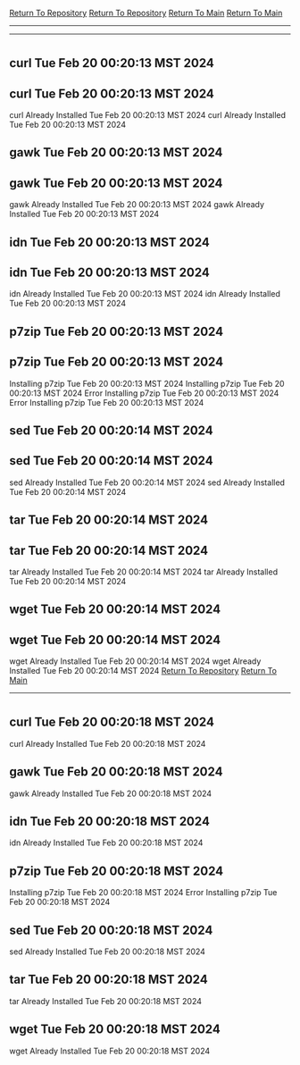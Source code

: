 [Return To Repository](https://github.com/DigitalWarrior/piholeparser/)
[Return To Repository](https://github.com/DigitalWarrior/piholeparser/)
[Return To Main](https://github.com/DigitalWarrior/piholeparser/blob/master/RecentRunLogs/Mainlog.md)
[Return To Main](https://github.com/DigitalWarrior/piholeparser/blob/master/RecentRunLogs/Mainlog.md)
____________________________________
____________________________________
# 
# 
## curl Tue Feb 20 00:20:13 MST 2024
## curl Tue Feb 20 00:20:13 MST 2024
curl Already Installed Tue Feb 20 00:20:13 MST 2024
curl Already Installed Tue Feb 20 00:20:13 MST 2024
## gawk Tue Feb 20 00:20:13 MST 2024
## gawk Tue Feb 20 00:20:13 MST 2024
gawk Already Installed Tue Feb 20 00:20:13 MST 2024
gawk Already Installed Tue Feb 20 00:20:13 MST 2024
## idn Tue Feb 20 00:20:13 MST 2024
## idn Tue Feb 20 00:20:13 MST 2024
idn Already Installed Tue Feb 20 00:20:13 MST 2024
idn Already Installed Tue Feb 20 00:20:13 MST 2024
## p7zip Tue Feb 20 00:20:13 MST 2024
## p7zip Tue Feb 20 00:20:13 MST 2024
Installing p7zip Tue Feb 20 00:20:13 MST 2024
Installing p7zip Tue Feb 20 00:20:13 MST 2024
Error Installing p7zip Tue Feb 20 00:20:13 MST 2024
Error Installing p7zip Tue Feb 20 00:20:13 MST 2024
## sed Tue Feb 20 00:20:14 MST 2024
## sed Tue Feb 20 00:20:14 MST 2024
sed Already Installed Tue Feb 20 00:20:14 MST 2024
sed Already Installed Tue Feb 20 00:20:14 MST 2024
## tar Tue Feb 20 00:20:14 MST 2024
## tar Tue Feb 20 00:20:14 MST 2024
tar Already Installed Tue Feb 20 00:20:14 MST 2024
tar Already Installed Tue Feb 20 00:20:14 MST 2024
## wget Tue Feb 20 00:20:14 MST 2024
## wget Tue Feb 20 00:20:14 MST 2024
wget Already Installed Tue Feb 20 00:20:14 MST 2024
wget Already Installed Tue Feb 20 00:20:14 MST 2024
[Return To Repository](https://github.com/DigitalWarrior/piholeparser/)
[Return To Main](https://github.com/DigitalWarrior/piholeparser/blob/master/RecentRunLogs/Mainlog.md)
____________________________________
# 
## curl Tue Feb 20 00:20:18 MST 2024
curl Already Installed Tue Feb 20 00:20:18 MST 2024
## gawk Tue Feb 20 00:20:18 MST 2024
gawk Already Installed Tue Feb 20 00:20:18 MST 2024
## idn Tue Feb 20 00:20:18 MST 2024
idn Already Installed Tue Feb 20 00:20:18 MST 2024
## p7zip Tue Feb 20 00:20:18 MST 2024
Installing p7zip Tue Feb 20 00:20:18 MST 2024
Error Installing p7zip Tue Feb 20 00:20:18 MST 2024
## sed Tue Feb 20 00:20:18 MST 2024
sed Already Installed Tue Feb 20 00:20:18 MST 2024
## tar Tue Feb 20 00:20:18 MST 2024
tar Already Installed Tue Feb 20 00:20:18 MST 2024
## wget Tue Feb 20 00:20:18 MST 2024
wget Already Installed Tue Feb 20 00:20:18 MST 2024
